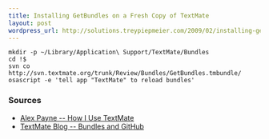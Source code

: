 ```yaml
---
title: Installing GetBundles on a Fresh Copy of TextMate
layout: post
wordpress_url: http://solutions.treypiepmeier.com/2009/02/installing-getbundles-on-a-fresh-copy-of-textmate/
---
```


```
mkdir -p ~/Library/Application\ Support/TextMate/Bundles
cd !$
svn co http://svn.textmate.org/trunk/Review/Bundles/GetBundles.tmbundle/
osascript -e 'tell app "TextMate" to reload bundles'
```

### Sources

- [Alex Payne -- How I Use TextMate](http://al3x.net/2008/12/03/how-i-use-textmate.html)
- [TextMate Blog -- Bundles and GitHub](http://blog.macromates.com/2008/bundles-and-github/)

